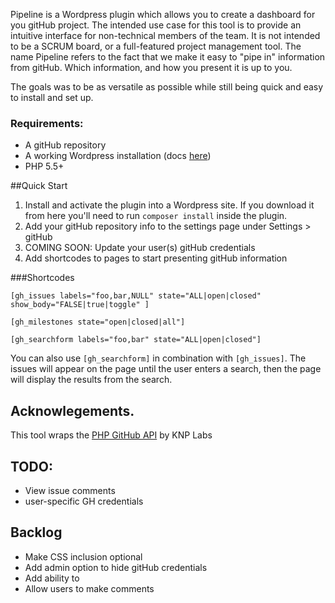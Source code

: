 Pipeline is a Wordpress plugin which allows you to create a dashboard for you gitHub project. The intended use case for this tool is to provide an intuitive interface for non-technical members of the team. It is not intended to be a SCRUM board, or a full-featured project management tool. The name Pipeline refers to the fact that we make it easy to "pipe in" information from gitHub. Which information, and how you present it is up to you. 

The goals was to be as versatile as possible while still being quick and easy to install and set up. 

### Requirements:
* A gitHub repository
* A working Wordpress installation (docs [here](https://codex.wordpress.org/Installing_WordPress))
* PHP 5.5+

##Quick Start
1. Install and activate the plugin into a Wordpress site. If you download it from here you'll need to run `composer install` inside the plugin.
2. Add your gitHub repository info to the settings page under Settings > gitHub
3. COMING SOON: Update your user(s) gitHub credentials
4. Add shortcodes to pages to start presenting gitHub information

###Shortcodes

`[gh_issues labels="foo,bar,NULL" state="ALL|open|closed" show_body="FALSE|true|toggle" ]`

`[gh_milestones state="open|closed|all"]`

`[gh_searchform labels="foo,bar" state="ALL|open|closed"]`

You can also use `[gh_searchform]` in combination with `[gh_issues]`. The issues will appear on the page until the user enters a search, then the page will display the results from the search.

## Acknowlegements.
This tool wraps the [PHP GitHub API](https://github.com/KnpLabs/php-github-api) by KNP Labs

## TODO:
* View issue comments
* user-specific GH credentials

## Backlog
* Make CSS inclusion optional
* Add admin option to hide gitHub credentials
* Add ability to
* Allow users to make comments
